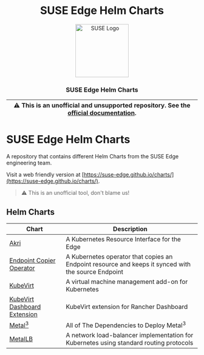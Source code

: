 <div align="center">

# SUSE Edge Helm Charts

<p align="center">
  <img alt="SUSE Logo" src="https://www.suse.com/assets/img/suse-black-logo-green.svg" height="140" />
  <h3 align="center">SUSE Edge Helm Charts</h3>
</p>

| :warning: **This is an unofficial and unsupported repository. See the [official documentation](https://www.suse.com/solutions/edge-computing/).** |
| --- |

</div>

# SUSE Edge Helm Charts

A repository that contains different Helm Charts from the SUSE Edge engineering team.

Visit a web friendly version at [https://suse-edge.github.io/charts/](https://suse-edge.github.io/charts/).

> :warning: This is an unofficial tool, don't blame us!

## Helm Charts
| Chart | Description |
| - | - |
| [Akri](charts/akri) | A Kubernetes Resource Interface for the Edge |
| [Endpoint Copier Operator](charts/endpoint-copier-operator) | A Kubernetes operator that copies an Endpoint resource and keeps it synced with the source Endpoint |
| [KubeVirt](charts/kubevirt) | A virtual machine management add-on for Kubernetes |
| [KubeVirt Dashboard Extension](charts/kubevirt-dashboard-extension) | KubeVirt extension for Rancher Dashboard |
| [Metal<sup>3</sup>](charts/metal3) | All of The Dependencies to Deploy Metal<sup>3</sup> |
| [MetalLB](charts/metallb) | A network load-balancer implementation for Kubernetes using standard routing protocols |
